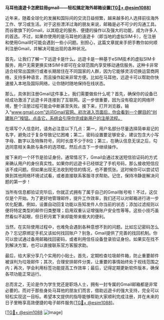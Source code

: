 **马耳他遠遊卡怎麽註冊gmail——轻松搞定海外邮箱设置[[TG💪+ @esim1088](https://t.me/s/esim1088)]**

近年来，随着全球化的发展和国际间的交流日益频繁，越来越多的人选择前往海外工作、学习或生活。对于这些漂洋过海的朋友来说，邮箱是必不可少的沟通工具。而谷歌旗下的Gmail，以其稳定的服务、便捷的操作以及强大的功能，成为许多人的首选。不过，如果你使用的是马耳他的遠遊卡（即当地的虚拟SIM卡），在注册和使用Gmail时可能会遇到一些小问题。别担心，这篇文章就来手把手教你如何顺利注册Gmail，并解决可能出现的各种状况。

首先，让我们了解一下远遊卡是什么。远遊卡是一种基于eSIM技术的虚拟SIM卡服务，用户无需更换实体SIM卡即可在全球范围内享受移动通信服务。这种卡非常适合经常出国旅行或者长期居住在不同国家的人群，因为它能够灵活切换运营商网络，支持多种语言，而且操作起来非常方便。比如在马耳他，远遊卡可以帮助你快速接入本地及国际网络，让你随时随地保持在线状态。

那么，具体到注册Gmail这件事上，我们需要做些什么呢？首先，确保你的设备已经成功激活了远遊卡并连接到了互联网。这一步很重要，因为没有稳定的网络环境，整个注册过程可能会中断甚至失败。接下来，打开浏览器，输入“www.gmail.com”访问Gmail官网。初次进入页面后，你会看到一个醒目的“创建账户”按钮。点击它，系统会引导你完成新用户的注册流程。

在填写个人信息时，请务必注意以下几点：第一，用户名部分尽量选择简单易记的名字，避免过于复杂导致记忆困难；第二，密码设置要足够安全，建议包含大小写字母、数字以及特殊符号，同时长度不少于8位；第三，在确认信息无误之后，勾选同意相关条款与条件的选项框，然后点击下一步继续操作。

接下来的一个环节是验证身份。通常情况下，Gmail会通过发送短信验证码的方式来确认用户的身份真实性。如果你的远遊卡已经绑定了手机号码，那么接收短信应该不成问题。但如果出现无法收到短信的情况，也不要慌张。这时候你可以尝试切换到其他网络环境试试看，或者直接联系客服寻求帮助。记住，保持冷静是解决问题的第一步！

当所有信息都验证完毕后，你就正式拥有了属于自己的Gmail账号啦！不过，这仅仅是个开始。为了更好地管理邮件，提升工作效率，我们还可以对邮箱进行进一步优化配置。例如，设置自动回复功能以告知发件人你当前的状态；添加过滤规则以便将特定类型的邮件归类整理；启用双重认证增强账户安全性等等。这些小技巧虽然看似不起眼，但日积月累下来却能带来极大的便利。

当然，在实际使用过程中，也难免会遇到各种意想不到的问题。比如忘记密码怎么办？忘记原绑定手机又该如何找回账户？别急，Gmail提供了完善的找回机制。你可以尝试通过备用邮箱找回密码，或者利用信任设备登录验证身份。如果实在找不到解决方案，也可以直接联系官方客服求助。

最后，给大家分享几个实用的小贴士。首先，定期检查垃圾邮件箱，防止重要邮件被误判为垃圾邮件；其次，合理安排邮件分类，让重要的事情始终处于视线范围之内；再次，学会利用标签功能提高工作效率；最后，记得定期更新软件版本，确保各项功能正常运行。

总而言之，无论是作为学生党还是职场人士，拥有一封专属的Gmail邮箱都是非常必要的。而对于那些身处马耳他的朋友们而言，借助远遊卡的强大支持，完全可以轻松实现这一目标。希望本文提供的指导能够帮助大家顺利完成注册，并在未来的日子里畅享高效便捷的电子邮件服务[[TG💪+ @esim1088](https://t.me/s/esim1088)]。

[[TG💪+ @esim1088](https://t.me/s/esim1088) ![Image](https://i.postimg.cc/4NQfJmqS/Snipaste-2025-05-13-00-14-12.png)]